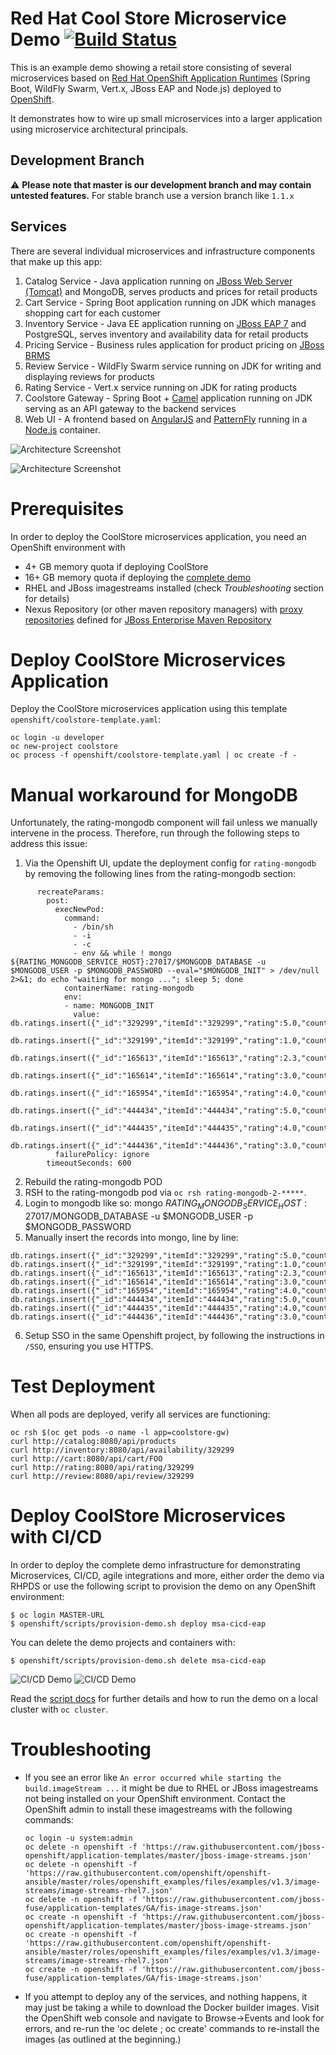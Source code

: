 Red Hat Cool Store Microservice Demo [![Build Status](https://travis-ci.org/jbossdemocentral/coolstore-microservice.svg?branch=1.1.x)](https://travis-ci.org/jbossdemocentral/coolstore-microservice)
====================================
This is an example demo showing a retail store consisting of several microservices based on [Red Hat OpenShift Application Runtimes](https://www.redhat.com/en/resources/openshift-application-runtimes-datasheet) (Spring Boot, WildFly Swarm, Vert.x, JBoss EAP and Node.js) deployed to [OpenShift](https://access.redhat.com/documentation/en/openshift-container-platform).

It demonstrates how to wire up small microservices into a larger application using microservice architectural principals.

Development Branch
------------------
:warning: **Please note that master is our development branch and may contain untested features.** For stable branch use a version branch like `1.1.x`

Services
--------
There are several individual microservices and infrastructure components that make up this app:

1. Catalog Service - Java application running on [JBoss Web Server (Tomcat)](https://access.redhat.com/products/red-hat-jboss-web-server/) and MongoDB, serves products and prices for retail products
1. Cart Service - Spring Boot application running on JDK which manages shopping cart for each customer
1. Inventory Service - Java EE application running on [JBoss EAP 7](https://access.redhat.com/products/red-hat-jboss-enterprise-application-platform/) and PostgreSQL, serves inventory and availability data for retail products
1. Pricing Service - Business rules application for product pricing on [JBoss BRMS](https://www.redhat.com/en/technologies/jboss-middleware/business-rules)
1. Review Service - WildFly Swarm service running on JDK for writing and displaying reviews for products
1. Rating Service - Vert.x service running on JDK for rating products
1. Coolstore Gateway - Spring Boot + [Camel](http://camel.apache.org) application running on JDK serving as an API gateway to the backend services
1. Web UI - A frontend based on [AngularJS](https://angularjs.org) and [PatternFly](http://patternfly.org) running in a [Node.js](https://access.redhat.com/documentation/en/openshift-container-platform/3.3/paged/using-images/chapter-2-source-to-image-s2i) container.

![Architecture Screenshot](docs/images/arch-diagram.png?raw=true "Architecture Diagram")

![Architecture Screenshot](docs/images/store.png?raw=true "CoolStore Online Shop")

Prerequisites
================
In order to deploy the CoolStore microservices application, you need an OpenShift environment with
* 4+ GB memory quota if deploying CoolStore
* 16+ GB memory quota if deploying the [complete demo](openshift/scripts)
* RHEL and JBoss imagestreams installed (check _Troubleshooting_ section for details)
* Nexus Repository (or other maven repository managers) with [proxy repositories](https://books.sonatype.com/nexus-book/reference/confignx-sect-manage-repo.html) defined for [JBoss Enterprise Maven Repository](https://access.redhat.com/maven-repository)

Deploy CoolStore Microservices Application
================
Deploy the CoolStore microservices application using this template `openshift/coolstore-template.yaml`:
```
oc login -u developer
oc new-project coolstore
oc process -f openshift/coolstore-template.yaml | oc create -f -
```

Manual workaround for MongoDB
================
Unfortunately, the rating-mongodb component will fail unless we manually intervene in the process.  Therefore, run through the following steps to address this issue:

1. Via the Openshift UI, update the deployment config for `rating-mongodb` by removing the following lines from the rating-mongodb section:
```
      recreateParams:
        post:
          execNewPod:
            command:
              - /bin/sh
              - -i
              - -c
              - env && while ! mongo ${RATING_MONGODB_SERVICE_HOST}:27017/$MONGODB_DATABASE -u $MONGODB_USER -p $MONGODB_PASSWORD --eval="$MONGODB_INIT" > /dev/null 2>&1; do echo "waiting for mongo ..."; sleep 5; done
            containerName: rating-mongodb
            env:
            - name: MONGODB_INIT
              value: db.ratings.insert({"_id":"329299","itemId":"329299","rating":5.0,"count":1});
                db.ratings.insert({"_id":"329199","itemId":"329199","rating":1.0,"count":12});
                db.ratings.insert({"_id":"165613","itemId":"165613","rating":2.3,"count":31});
                db.ratings.insert({"_id":"165614","itemId":"165614","rating":3.0,"count":51});
                db.ratings.insert({"_id":"165954","itemId":"165954","rating":4.0,"count":66});
                db.ratings.insert({"_id":"444434","itemId":"444434","rating":5.0,"count":76});
                db.ratings.insert({"_id":"444435","itemId":"444435","rating":4.0,"count":83});
                db.ratings.insert({"_id":"444436","itemId":"444436","rating":3.0,"count":123});
          failurePolicy: ignore
        timeoutSeconds: 600
```
2. Rebuild the rating-mongodb POD
3. RSH to the rating-mongodb pod via `oc rsh rating-mongodb-2-*****`.
4. Login to mongodb like so: mongo ${RATING_MONGODB_SERVICE_HOST}:27017/$MONGODB_DATABASE -u $MONGODB_USER -p $MONGODB_PASSWORD
5. Manually insert the records into mongo, line by line:
```
db.ratings.insert({"_id":"329299","itemId":"329299","rating":5.0,"count":1});
db.ratings.insert({"_id":"329199","itemId":"329199","rating":1.0,"count":12});
db.ratings.insert({"_id":"165613","itemId":"165613","rating":2.3,"count":31});
db.ratings.insert({"_id":"165614","itemId":"165614","rating":3.0,"count":51});
db.ratings.insert({"_id":"165954","itemId":"165954","rating":4.0,"count":66});
db.ratings.insert({"_id":"444434","itemId":"444434","rating":5.0,"count":76});
db.ratings.insert({"_id":"444435","itemId":"444435","rating":4.0,"count":83});
db.ratings.insert({"_id":"444436","itemId":"444436","rating":3.0,"count":123});
```
6. Setup SSO in the same Openshift project, by following the instructions in `/SSO`, ensuring you use HTTPS.

Test Deployment
================
When all pods are deployed, verify all services are functioning:
```
oc rsh $(oc get pods -o name -l app=coolstore-gw)
curl http://catalog:8080/api/products
curl http://inventory:8080/api/availability/329299
curl http://cart:8080/api/cart/FOO
curl http://rating:8080/api/rating/329299
curl http://review:8080/api/review/329299
```

Deploy CoolStore Microservices with CI/CD
================
In order to deploy the complete demo infrastructure for demonstrating Microservices, CI/CD, 
agile integrations and more, either order the demo via RHPDS or use the following script to provision the demo
on any OpenShift environment:

```
$ oc login MASTER-URL
$ openshift/scripts/provision-demo.sh deploy msa-cicd-eap
```

You can delete the demo projects and containers with:
```
$ openshift/scripts/provision-demo.sh delete msa-cicd-eap
```

![CI/CD Demo](docs/images/cicd-projects.png?raw=true)
![CI/CD Demo](docs/images/cicd-pipeline.png?raw=true)

Read the [script docs](openshift/scripts) for further details and how to run the demo on a local cluster with `oc cluster`.

Troubleshooting
================
* If you see an error like `An error occurred while starting the build.imageStream ...` it might be due to RHEL or JBoss imagestreams not being installed on your OpenShift environment. Contact the OpenShift admin to install these imagestreams with the following commands:

  ```
  oc login -u system:admin
  oc delete -n openshift -f 'https://raw.githubusercontent.com/jboss-openshift/application-templates/master/jboss-image-streams.json'
  oc delete -n openshift -f 'https://raw.githubusercontent.com/openshift/openshift-ansible/master/roles/openshift_examples/files/examples/v1.3/image-streams/image-streams-rhel7.json'
  oc delete -n openshift -f 'https://raw.githubusercontent.com/jboss-fuse/application-templates/GA/fis-image-streams.json'
  oc create -n openshift -f 'https://raw.githubusercontent.com/jboss-openshift/application-templates/master/jboss-image-streams.json'
  oc create -n openshift -f 'https://raw.githubusercontent.com/openshift/openshift-ansible/master/roles/openshift_examples/files/examples/v1.3/image-streams/image-streams-rhel7.json'
  oc create -n openshift -f 'https://raw.githubusercontent.com/jboss-fuse/application-templates/GA/fis-image-streams.json'
  ```
* If you attempt to deploy any of the services, and nothing happens, it may just be taking a while to download the Docker builder images. Visit the OpenShift web console and navigate to
Browse->Events and look for errors, and re-run the 'oc delete ; oc create' commands to re-install the images (as outlined at the beginning.)
